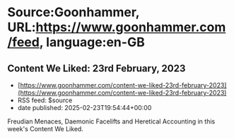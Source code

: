 # Source:Goonhammer, URL:https://www.goonhammer.com/feed, language:en-GB

## Content We Liked: 23rd February, 2023
 - [https://www.goonhammer.com/content-we-liked-23rd-february-2023](https://www.goonhammer.com/content-we-liked-23rd-february-2023)
 - RSS feed: $source
 - date published: 2025-02-23T19:54:44+00:00

Freudian Menaces, Daemonic Facelifts and Heretical Accounting in this week's Content We Liked.

